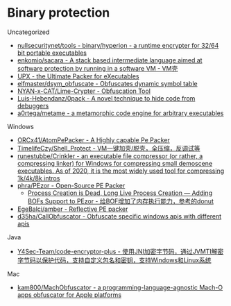 # Binary protection

Uncategorized

* [nullsecuritynet/tools - binary/hyperion - a runtime encrypter for 32/64 bit portable executables](https://github.com/nullsecuritynet/tools/tree/master/binary/hyperion)
* [enkomio/sacara - A stack based intermediate language aimed at software protection by running in a software VM - VM壳](https://github.com/enkomio/sacara)
* [UPX - the Ultimate Packer for eXecutables](https://github.com/upx/upx)
* [elfmaster/dsym_obfuscate - Obfuscates dynamic symbol table](https://github.com/elfmaster/dsym_obfuscate)
* [NYAN-x-CAT/Lime-Crypter - Obfuscation Tool](https://github.com/NYAN-x-CAT/Lime-Crypter)
* [Luis-Hebendanz/0pack - A novel technique to hide code from debuggers](https://github.com/Luis-Hebendanz/0pack)
* [a0rtega/metame - a metamorphic code engine for arbitrary executables](https://github.com/a0rtega/metame)

Windows

* [ORCx41/AtomPePacker - A Highly capable Pe Packer](https://github.com/ORCx41/AtomPePacker)
* [TimelifeCzy/Shell_Protect - VM一键加壳/脱壳，全压缩，反调试等](https://github.com/TimelifeCzy/Shell_Protect)
* [runestubbe/Crinkler - an executable file compressor (or rather, a compressing linker) for Windows for compressing small demoscene executables. As of 2020, it is the most widely used tool for compressing 1k/4k/8k intros](https://github.com/runestubbe/Crinkler)
* [phra/PEzor - Open-Source PE Packer](https://github.com/phra/PEzor)
  * [Process Creation is Dead, Long Live Process Creation — Adding BOFs Support to PEzor - 给BOF增加了内存执行能力，参考的donut](https://iwantmore.pizza/posts/PEzor4.html)
* [EgeBalci/amber - Reflective PE packer](https://github.com/EgeBalci/amber)
* [d35ha/CallObfuscator - Obfuscate specific windows apis with different apis](https://github.com/d35ha/CallObfuscator)

Java

* [Y4Sec-Team/code-encryptor-plus - 使用JNI加密字节码，通过JVMTI解密字节码以保护代码，支持自定义包名和密钥，支持Windows和Linux系统](https://github.com/Y4Sec-Team/code-encryptor-plus)

Mac

* [kam800/MachObfuscator - a programming-language-agnostic Mach-O apps obfuscator for Apple platforms](https://github.com/kam800/MachObfuscator)

